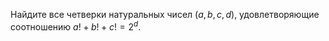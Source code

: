 Найдите все четверки натуральных чисел $\left(a,b,c,d\right)$, удовлетворяющие соотношению $a!+b!+c!=2^d$.